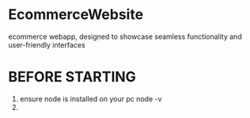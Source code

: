 # EcommerceWebsite

ecommerce webapp, designed to showcase seamless functionality and user-friendly interfaces

# BEFORE STARTING

1. ensure node is installed on your pc
   node -v
2.
